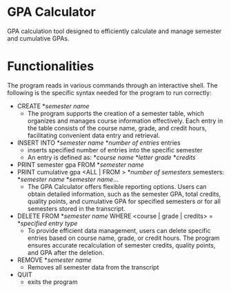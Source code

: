 GPA Calculator
==============
GPA calculation tool designed to efficiently calculate and manage semester and cumulative GPAs.

Functionalities
=============
The program reads in various commands through an interactive shell. The following is the specific syntax needed for the program to run correctly:
- CREATE **semester name*
    - The program supports the creation of a semester table, which organizes and manages course information effectively. Each entry in the table consists of the course name, grade, and credit hours, facilitating convenient data entry and retrieval.
- INSERT INTO **semester name* **number of entries* entries
    - inserts specified number of entries into the specific semester
    - An entry is defined as: **course name* **letter grade* **credits*
- PRINT semester gpa FROM **semester name*
- PRINT cumulative gpa <ALL | FROM > **number of semesters* semesters: **semester name* **semester name*...
    - The GPA Calculator offers flexible reporting options. Users can obtain detailed information, such as the semester GPA, total credits, quality points, and cumulative GPA for specified semesters or for all semesters stored in the transcript.
- DELETE FROM **semester name* WHERE <course | grade | credits> = **specified entry type*
    - To provide efficient data management, users can delete specific entries based on course name, grade, or credit hours. The program ensures accurate recalculation of semester credits, quality points, and GPA after the deletion.
- REMOVE **semester name*
    - Removes all semester data from the transcript
- QUIT
    - exits the program
